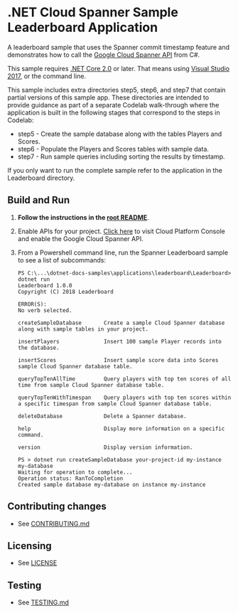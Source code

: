 # .NET Cloud Spanner Sample Leaderboard Application

A leaderboard sample that uses the Spanner commit timestamp feature and demonstrates
how to call the [Google Cloud Spanner API](https://cloud.google.com/spanner/docs/)
from C#.

This sample requires [.NET Core 2.0](
    https://www.microsoft.com/net/core) or later.  That means using
[Visual Studio 2017](
    https://www.visualstudio.com/), or the command line.

This sample includes extra directories step5, step6, and step7 that contain partial versions of this sample app. These directories are intended to provide guidance as part of a separate Codelab walk-through where the application is built in the following stages
that correspond to the steps in Codelab:

* step5 - Create the sample database along with the tables Players and Scores.
* step6 - Populate the Players and Scores tables with sample data.
* step7 - Run sample queries including sorting the results by timestamp.

If you only want to run the complete sample refer to the application in the Leaderboard directory.


## Build and Run

1.  **Follow the instructions in the [root README](../../README.md)**.

4.  Enable APIs for your project.
    [Click here](https://console.cloud.google.com/flows/enableapi?apiid=spanner.googleapis.com&showconfirmation=true)
    to visit Cloud Platform Console and enable the Google Cloud Spanner API.

10. From a Powershell command line, run the Spanner Leaderboard sample to see a list of subcommands:
    ```
    PS C:\...\dotnet-docs-samples\applications\leaderboard\Leaderboard> dotnet run
    Leaderboard 1.0.0
    Copyright (C) 2018 Leaderboard

    ERROR(S):
    No verb selected.

    createSampleDatabase       Create a sample Cloud Spanner database along with sample tables in your project.

    insertPlayers              Insert 100 sample Player records into the database.

    insertScores               Insert sample score data into Scores sample Cloud Spanner database table.

    queryTopTenAllTime         Query players with top ten scores of all time from sample Cloud Spanner database table.

    queryTopTenWithTimespan    Query players with top ten scores within a specific timespan from sample Cloud Spanner database table.

    deleteDatabase             Delete a Spanner database.

    help                       Display more information on a specific command.

    version                    Display version information.

    ```

    ```
    PS > dotnet run createSampleDatabase your-project-id my-instance my-database
    Waiting for operation to complete...
    Operation status: RanToCompletion
    Created sample database my-database on instance my-instance
    ```

## Contributing changes

* See [CONTRIBUTING.md](../../CONTRIBUTING.md)

## Licensing

* See [LICENSE](../../LICENSE)

## Testing

* See [TESTING.md](../../TESTING.md)
